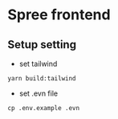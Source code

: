# Spree frontend

## Setup setting

- set tailwind

```shell
yarn build:tailwind
```

- set .evn file

```shell
cp .env.example .evn
```

